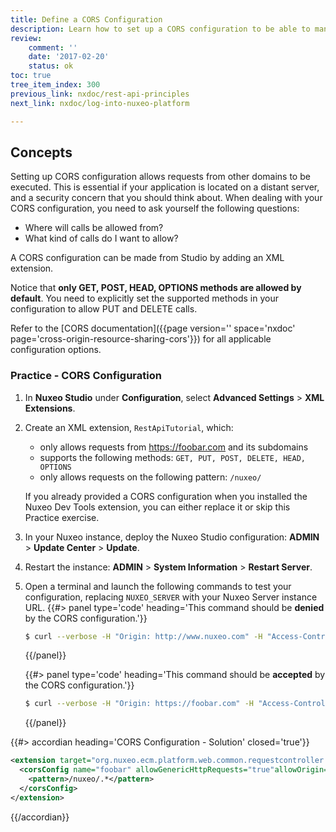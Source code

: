 ```yaml
---
title: Define a CORS Configuration
description: Learn how to set up a CORS configuration to be able to manipulate and query content or apply workflows using the REST API and the Nuxeo JS client.
review:
    comment: ''
    date: '2017-02-20'
    status: ok
toc: true
tree_item_index: 300
previous_link: nxdoc/rest-api-principles
next_link: nxdoc/log-into-nuxeo-platform

---
```


## Concepts

Setting up CORS configuration allows requests from other domains to be executed. This is essential if your application is located on a distant server, and a security concern that you should think about. When dealing with your CORS configuration, you need to ask yourself the following questions:

*   Where will calls be allowed from?
*   What kind of calls do I want to allow?

A CORS configuration can be made from Studio by adding an XML extension.

Notice that **only GET, POST, HEAD, OPTIONS methods are allowed by default**. You need to explicitly set the supported methods in your configuration to allow PUT and DELETE calls.

Refer to the [CORS documentation]({{page version='' space='nxdoc' page='cross-origin-resource-sharing-cors'}}) for all applicable configuration options.

### Practice - CORS Configuration

1.  In **Nuxeo Studio** under **Configuration**, select **Advanced Settings** > **XML Extensions**.
2.  Create an XML extension, `RestApiTutorial`, which:
      - only allows requests from https://foobar.com and its subdomains
      - supports the following methods: `GET, PUT, POST, DELETE, HEAD, OPTIONS`
      - only allows requests on the following pattern: `/nuxeo/`

    If you already provided a CORS configuration when you installed the Nuxeo Dev Tools extension, you can either replace it or skip this Practice exercise.
3.  In your Nuxeo instance, deploy the Nuxeo Studio configuration: **ADMIN** > **Update Center** > **Update**.
4.  Restart the instance: **ADMIN** > **System Information** > **Restart Server**.
5.  Open a terminal and launch the following commands to test your configuration, replacing `NUXEO_SERVER` with your Nuxeo Server instance URL.
    {{#> panel type='code' heading='This command should be **denied** by the CORS configuration.'}}
    ```bash
    $ curl --verbose -H "Origin: http://www.nuxeo.com" -H "Access-Control-Request-Method: POST" -H "Access-Control-Request-Headers: X-Requested-With" -X OPTIONS http://NUXEO_SERVER/nuxeo/site/foobar/upload
    ```
    {{/panel}}

    {{#> panel type='code' heading='This command should be **accepted** by the CORS configuration.'}}
    ```bash
    $ curl --verbose -H "Origin: https://foobar.com" -H "Access-Control-Request-Method: POST" -H "Access-Control-Request-Headers: X-Requested-With" -X OPTIONS http://NUXEO_SERVER/nuxeo/site/foobar/upload
    ```
    {{/panel}}


{{#> accordian heading='CORS Configuration - Solution' closed='true'}}

```xml
<extension target="org.nuxeo.ecm.platform.web.common.requestcontroller.service.RequestControllerService" point="corsConfig">
  <corsConfig name="foobar" allowGenericHttpRequests="true"allowOrigin="https://foobar.com"allowSubdomains="true" supportedMethods="GET, PUT, POST, DELETE, HEAD, OPTIONS">
    <pattern>/nuxeo/.*</pattern>
  </corsConfig>
</extension>
```

{{/accordian}}
